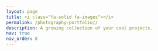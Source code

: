 ```yaml
---
layout: page
title: <i class="fa-solid fa-images"></i>
permalink: /photography-portfolio//
description: A growing collection of your cool projects.
nav: true
nav_order: 8
---
```

